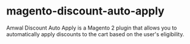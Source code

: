 # magento-discount-auto-apply
Amwal Discount Auto Apply is a Magento 2 plugin that allows you to automatically apply discounts to the cart based on the user's eligibility.
